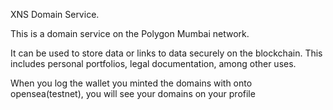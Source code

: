 XNS Domain Service.

This is a domain service on the Polygon Mumbai network.

It can be used to store data or links to data securely on the blockchain. This includes personal portfolios, legal documentation, among other uses.

When you log the wallet you minted the domains with onto opensea(testnet), you will see your domains on your profile
